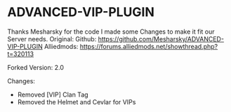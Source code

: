 # ADVANCED-VIP-PLUGIN

Thanks Mesharsky for the code I made some Changes to make it fit our Server needs.
Original: 
  Github:       https://github.com/Mesharsky/ADVANCED-VIP-PLUGIN
  Alliedmods:   https://forums.alliedmods.net/showthread.php?t=320113
  
Forked Version: 2.0

Changes:
  - Removed [VIP] Clan Tag
  - Removed the Helmet and Cevlar for VIPs
